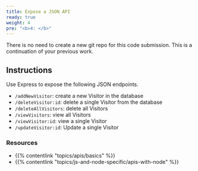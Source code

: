```yaml
---
title: Expose a JSON API
ready: true
weight: 4
pre: "<b>4: </b>"
---
```


There is no need to create a new git repo for this code submission. This is a continuation of your previous work.

## Instructions

Use Express to expose the following JSON endpoints.

- `/addNewVisitor`: create a new Visitor in the database
- `/deleteVisitor:id`: delete a single Visitor from the database
- `/deleteAllVisitors`: delete all Visitors
- `/viewVisitors`: view all Visitors
- `/viewVisitor:id`: view a single Visitor
- `/updateVisitor:id`: Update a single Visitor

### Resources

- {{% contentlink "topics/apis/basics" %}}
- {{% contentlink "topics/js-and-node-specific/apis-with-node" %}}
